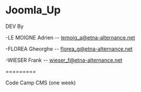 Joomla_Up
=========
DEV By

-LE MOIGNE Adrien -- lemoig_a@etna-alternance.net

-FLOREA Gheorghe -- florea_g@etna-alternance.net

-WIESER Frank -- wieser_f@etna-alternance.net

=========

Code Camp CMS (one week)
